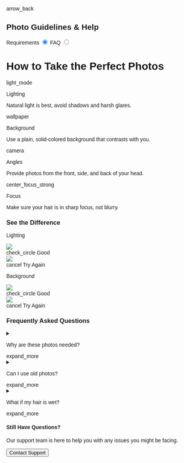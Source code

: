 <!DOCTYPE html>

<html class="light" lang="en"><head>
<meta charset="utf-8"/>
<meta content="width=device-width, initial-scale=1.0" name="viewport"/>
<title>Photo Guidelines &amp; Help</title>
<link href="https://fonts.googleapis.com/css2?family=Manrope:wght@400;500;600;700;800&amp;display=swap" rel="stylesheet"/>
<link href="https://fonts.googleapis.com/css2?family=Material+Symbols+Outlined" rel="stylesheet"/>
<script src="https://cdn.tailwindcss.com?plugins=forms,container-queries"></script>
<script>
    tailwind.config = {
      darkMode: "class",
      theme: {
        extend: {
          colors: {
            "primary": "#13ec92",
            "background-light": "#f6f8f7",
            "background-dark": "#10221a",
          },
          fontFamily: {
            "display": ["Manrope", "sans-serif"]
          },
          borderRadius: {
            "DEFAULT": "0.25rem",
            "lg": "0.5rem",
            "xl": "0.75rem",
            "full": "9999px"
          },
        },
      },
    }
  </script>
<style>
    body {
      font-family: 'Manrope', sans-serif;
    }
    .material-symbols-outlined {
      font-variation-settings: 'FILL' 0, 'wght' 400, 'GRAD' 0, 'opsz' 24;
    }
  </style>
<style>
    body {
      min-height: max(884px, 100dvh);
    }
  </style>
  </head>
<body class="bg-background-light dark:bg-background-dark">
<div class="relative flex h-auto min-h-screen w-full flex-col bg-background-light dark:bg-background-dark font-display text-[#333333] dark:text-gray-200 group/design-root overflow-x-hidden">
<!-- Top App Bar -->
<div class="sticky top-0 z-10 flex items-center bg-background-light/80 dark:bg-background-dark/80 p-4 pb-2 justify-between backdrop-blur-sm">
<div class="flex size-12 shrink-0 items-center">
<span class="material-symbols-outlined text-2xl text-[#333333] dark:text-gray-200">arrow_back</span>
</div>
<h2 class="text-[#333333] dark:text-gray-200 text-lg font-bold leading-tight tracking-[-0.015em] flex-1 text-center">Photo Guidelines &amp; Help</h2>
<div class="w-12"></div>
</div>
<!-- Segmented Buttons -->
<div class="flex px-4 py-3">
<div class="flex h-11 flex-1 items-center justify-center rounded-xl bg-gray-200/50 dark:bg-background-dark/80 p-1">
<label class="flex cursor-pointer h-full grow items-center justify-center overflow-hidden rounded-lg px-2 has-[:checked]:bg-background-light has-[:checked]:dark:bg-gray-700 has-[:checked]:shadow-sm has-[:checked]:text-primary dark:has-[:checked]:text-primary text-gray-500 dark:text-gray-400 text-sm font-semibold leading-normal">
<span class="truncate">Requirements</span>
<input checked="" class="invisible w-0" name="guidelines-tab" type="radio" value="Requirements"/>
</label>
<label class="flex cursor-pointer h-full grow items-center justify-center overflow-hidden rounded-lg px-2 has-[:checked]:bg-background-light has-[:checked]:dark:bg-gray-700 has-[:checked]:shadow-sm has-[:checked]:text-primary dark:has-[:checked]:text-primary text-gray-500 dark:text-gray-400 text-sm font-semibold leading-normal">
<span class="truncate">FAQ</span>
<input class="invisible w-0" name="guidelines-tab" type="radio" value="FAQ"/>
</label>
</div>
</div>
<div class="flex flex-col space-y-8 px-4 pb-32">
<!-- Photo Requirements Section -->
<div>
<h1 class="text-[#333333] dark:text-gray-200 tracking-tight text-[32px] font-bold leading-tight text-left pb-3 pt-6">How to Take the Perfect Photos</h1>
<div class="flex flex-col space-y-1">
<!-- ListItem: Lighting -->
<div class="flex items-center gap-4 bg-transparent min-h-[72px] py-2 justify-between">
<div class="flex items-center gap-4">
<div class="text-primary flex items-center justify-center rounded-full bg-primary/20 shrink-0 size-12">
<span class="material-symbols-outlined">light_mode</span>
</div>
<div class="flex flex-col justify-center">
<p class="text-[#333333] dark:text-gray-200 text-base font-semibold leading-normal">Lighting</p>
<p class="text-gray-500 dark:text-gray-400 text-sm font-normal leading-normal">Natural light is best, avoid shadows and harsh glares.</p>
</div>
</div>
</div>
<!-- ListItem: Background -->
<div class="flex items-center gap-4 bg-transparent min-h-[72px] py-2 justify-between">
<div class="flex items-center gap-4">
<div class="text-primary flex items-center justify-center rounded-full bg-primary/20 shrink-0 size-12">
<span class="material-symbols-outlined">wallpaper</span>
</div>
<div class="flex flex-col justify-center">
<p class="text-[#333333] dark:text-gray-200 text-base font-semibold leading-normal">Background</p>
<p class="text-gray-500 dark:text-gray-400 text-sm font-normal leading-normal">Use a plain, solid-colored background that contrasts with you.</p>
</div>
</div>
</div>
<!-- ListItem: Angles -->
<div class="flex items-center gap-4 bg-transparent min-h-[72px] py-2 justify-between">
<div class="flex items-center gap-4">
<div class="text-primary flex items-center justify-center rounded-full bg-primary/20 shrink-0 size-12">
<span class="material-symbols-outlined">camera</span>
</div>
<div class="flex flex-col justify-center">
<p class="text-[#333333] dark:text-gray-200 text-base font-semibold leading-normal">Angles</p>
<p class="text-gray-500 dark:text-gray-400 text-sm font-normal leading-normal">Provide photos from the front, side, and back of your head.</p>
</div>
</div>
</div>
<!-- ListItem: Focus -->
<div class="flex items-center gap-4 bg-transparent min-h-[72px] py-2 justify-between">
<div class="flex items-center gap-4">
<div class="text-primary flex items-center justify-center rounded-full bg-primary/20 shrink-0 size-12">
<span class="material-symbols-outlined">center_focus_strong</span>
</div>
<div class="flex flex-col justify-center">
<p class="text-[#333333] dark:text-gray-200 text-base font-semibold leading-normal">Focus</p>
<p class="text-gray-500 dark:text-gray-400 text-sm font-normal leading-normal">Make sure your hair is in sharp focus, not blurry.</p>
</div>
</div>
</div>
</div>
</div>
<!-- Visual Examples Section -->
<div>
<h3 class="text-2xl font-bold tracking-tight text-[#333333] dark:text-gray-200 pb-4">See the Difference</h3>
<div class="space-y-6">
<!-- Image Comparison: Lighting -->
<div>
<p class="font-semibold mb-2 text-[#333333] dark:text-gray-300">Lighting</p>
<div class="grid grid-cols-2 gap-4">
<div class="flex flex-col">
<img class="w-full h-auto object-cover rounded-xl aspect-[3/4]" data-alt="A portrait of a person with good, even lighting on their face and hair." src="https://lh3.googleusercontent.com/aida-public/AB6AXuBVbbiGIntvg3_1l5W4zoC2M3E8Ua19YG93Fua3qOxR4zohZUTG1fS2Sw_CF_SlR1uOp1MFxmDY0BkAFYE-JCUuU0QykQ6iGJfVnuOyZx36FOXb4sGFHDAA8336bqtl99WKIVDWHCPd626pmoKaUkaUVoPIZGnKyzdxihtlKLWfqphaqSB01sBz1l2kqHzBr1oZDuP9m2RTZ7M7Q3rZiPwCOS6jeRfUL1gciuRkKhhogbHon-5AuHMfl-jSPP6kLWlrYYo4y-Xsb8QQ"/>
<div class="flex items-center gap-1.5 pt-2">
<span class="material-symbols-outlined text-green-500 text-lg">check_circle</span>
<span class="text-sm font-medium text-gray-600 dark:text-gray-300">Good</span>
</div>
</div>
<div class="flex flex-col">
<img class="w-full h-auto object-cover rounded-xl aspect-[3/4]" data-alt="A portrait of a person with harsh shadows and poor lighting." src="https://lh3.googleusercontent.com/aida-public/AB6AXuC6Hrcxs5TXyQ-pXjIp49Ps_pbO8Ra7g2gc9pqo_pNnckh5-K2H4ffKC4jPQdmSIY4VFrCflmZZH-ch9HhMrQ0Ti7BNzx3eaa1qFcqyDep7WfmqLnrXpufX2AGhrnzQL5IWojvzShpxcvxUKEVWKrP2BcaXOMnTuXL8e33KpuycMDMpOhz92QTUn65Z-VJkFnJMMdHH3gNz6xsh_PdzAjCZr_r4IdR6RuHVsMhOnCwnNn5Y2R5cvNsYtH3e9k_GoUyX1NIEN9jdIH2v"/>
<div class="flex items-center gap-1.5 pt-2">
<span class="material-symbols-outlined text-red-500 text-lg">cancel</span>
<span class="text-sm font-medium text-gray-600 dark:text-gray-300">Try Again</span>
</div>
</div>
</div>
</div>
<!-- Image Comparison: Background -->
<div>
<p class="font-semibold mb-2 text-[#333333] dark:text-gray-300">Background</p>
<div class="grid grid-cols-2 gap-4">
<div class="flex flex-col">
<img class="w-full h-auto object-cover rounded-xl aspect-[3/4]" data-alt="A portrait with a clean, plain background that contrasts with the subject." src="https://lh3.googleusercontent.com/aida-public/AB6AXuC8pzuwf8AsaCK-6-K15WiU8yG_1wGcpEKtPzAOZ0_d6kdu43DYrSSorZY69EOFPm2OKcbV7haIx4RGepJ-e_BlxzB4FpISYE8JIgWLHp7ZGeU3SApku4GR4_qW0PuncsXwecenDwOTWHqUESvB2Nh2G1isbAl2ZBkzH75PgM0m118r4TG2vCl8BPJKkXc3moLXFAwXXCKeHN5IXDB6VoaZIz56ER2IWp4d2mWhsmLWLiC2L6gTVj40a9YUaUEYkJo2EMXJV3Tyy6ae"/>
<div class="flex items-center gap-1.5 pt-2">
<span class="material-symbols-outlined text-green-500 text-lg">check_circle</span>
<span class="text-sm font-medium text-gray-600 dark:text-gray-300">Good</span>
</div>
</div>
<div class="flex flex-col">
<img class="w-full h-auto object-cover rounded-xl aspect-[3/4]" data-alt="A portrait with a busy, cluttered background that distracts from the subject." src="https://lh3.googleusercontent.com/aida-public/AB6AXuDqpY3BGP63Y1-8RUEKrD5iiJI53CHfAgXMJ9L5XgI-G1cePeHEVoWfJB0v694nbHcUp_BmQ3-4mVDl6g3apUr0CnPdT2aoJdPznPvxbFyBCh3LCeIztsFgDgGkFtkU9b0NoTjj2IWTI8f2w8tAjKvw2R9gaGFVvqOHWs45xvboKsUE3cNVT2Tset8GbZygALMR0L3xlWpGUgYtxv-bgtwO4V84lRHFroBFl-VrWdiGhwS_O7NDHHN8W4rCUgq2yJwiih-xXbHwZtXV"/>
<div class="flex items-center gap-1.5 pt-2">
<span class="material-symbols-outlined text-red-500 text-lg">cancel</span>
<span class="text-sm font-medium text-gray-600 dark:text-gray-300">Try Again</span>
</div>
</div>
</div>
</div>
</div>
</div>
<!-- FAQ Section -->
<div>
<h3 class="text-2xl font-bold tracking-tight text-[#333333] dark:text-gray-200 pb-2 pt-6">Frequently Asked Questions</h3>
<div class="flex flex-col divide-y divide-gray-200 dark:divide-gray-700">
<!-- Accordion Item 1 -->
<details class="group py-3">
<summary class="flex cursor-pointer items-center justify-between list-none">
<p class="font-semibold text-[#333333] dark:text-gray-200">Why are these photos needed?</p>
<span class="material-symbols-outlined transition-transform duration-300 group-open:rotate-180">expand_more</span>
</summary>
<p class="mt-2 text-gray-500 dark:text-gray-400">High-quality photos allow our specialists to accurately assess your hair's condition, texture, and needs to provide the best possible recommendations.</p>
</details>
<!-- Accordion Item 2 -->
<details class="group py-3">
<summary class="flex cursor-pointer items-center justify-between list-none">
<p class="font-semibold text-[#333333] dark:text-gray-200">Can I use old photos?</p>
<span class="material-symbols-outlined transition-transform duration-300 group-open:rotate-180">expand_more</span>
</summary>
<p class="mt-2 text-gray-500 dark:text-gray-400">We require recent photos (taken within the last week) to ensure the analysis reflects your hair's current state. Hair can change quickly due to various factors.</p>
</details>
<!-- Accordion Item 3 -->
<details class="group py-3">
<summary class="flex cursor-pointer items-center justify-between list-none">
<p class="font-semibold text-[#333333] dark:text-gray-200">What if my hair is wet?</p>
<span class="material-symbols-outlined transition-transform duration-300 group-open:rotate-180">expand_more</span>
</summary>
<p class="mt-2 text-gray-500 dark:text-gray-400">Please take photos when your hair is clean, dry, and in its natural state. Wet hair does not allow for an accurate assessment of its texture and volume.</p>
</details>
</div>
</div>
</div>
<!-- Contact Support Footer -->
<div class="fixed bottom-0 left-0 right-0 p-4 bg-gradient-to-t from-background-light to-transparent dark:from-background-dark dark:to-transparent">
<div class="flex flex-col items-center gap-4 rounded-xl p-6 bg-background-light dark:bg-gray-800 shadow-xl shadow-black/5">
<h4 class="text-xl font-bold text-[#333333] dark:text-gray-200">Still Have Questions?</h4>
<p class="text-center text-sm text-gray-500 dark:text-gray-400">Our support team is here to help you with any issues you might be facing.</p>
<button class="flex h-12 w-full items-center justify-center rounded-xl bg-primary px-6 text-base font-bold text-background-dark transition-transform active:scale-95">Contact Support</button>
</div>
</div>
</div>
</body></html>